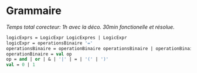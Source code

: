 # Grammaire

*Temps total corecteur: 1h avec la déco. 30min fonctionelle et résolue.*

```OCaml
logicExprs = LogicExpr LogicExpres | LogicExpr
logicExpr = operationsBinaire '='
operationsBinaire = operationBinaire operationsBinaire | operationBinaire val
operationBinaire = val op
op = and | or | & | '|' | = | '(' | ')'
val = 0 | 1
```